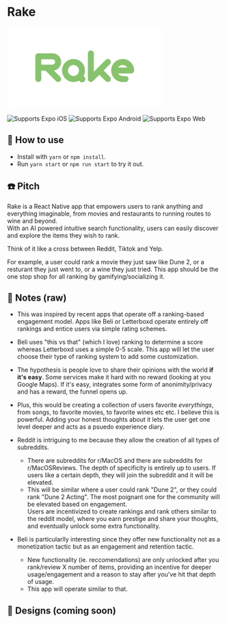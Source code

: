 # Rake
![Rake Logo](./assets/images/Rake-logo.png)  
<p>
  <!-- iOS -->
  <img alt="Supports Expo iOS" longdesc="Supports Expo iOS" src="https://img.shields.io/badge/iOS-4630EB.svg?style=flat-square&logo=APPLE&labelColor=999999&logoColor=fff" />
  <!-- Android -->
  <img alt="Supports Expo Android" longdesc="Supports Expo Android" src="https://img.shields.io/badge/Android-4630EB.svg?style=flat-square&logo=ANDROID&labelColor=A4C639&logoColor=fff" />
  <!-- Web -->
  <img alt="Supports Expo Web" longdesc="Supports Expo Web" src="https://img.shields.io/badge/web-4630EB.svg?style=flat-square&logo=GOOGLE-CHROME&labelColor=4285F4&logoColor=fff" />
</p>

## 🚀 How to use

- Install with `yarn` or `npm install`.
- Run `yarn start` or `npm run start` to try it out.

## ☎️ Pitch
Rake is a React Native app that empowers users to rank anything and everything imaginable, from movies and restaurants to running routes to wine and beyond.  
With an AI powered intuitive search functionality, users can easily discover and explore the items they wish to rank.

Think of it like a cross between Reddit, Tiktok and Yelp.  

For example, a user could rank a movie they just saw like Dune 2, or a resturant they just went to, or a wine they just tried. This app should be the one stop shop for all ranking by gamifying/socializing it.

## 📝 Notes (raw)
- This was inspired by recent apps that operate off a ranking-based engagement model. Apps like Beli or Letterboxd operate entirely off rankings and entice users via simple rating schemes.  
- Beli uses "this vs that" (which I love) ranking to determine a score whereas Letterboxd uses a simple 0-5 scale. This app will let the user choose their type of ranking system to add some customization.  

- The hypothesis is people love to share their opinions with the world **if it's easy**. Some services make it hard with no reward (looking at you Google Maps). If it's easy, integrates some form of anonimity/privacy and has a reward, the funnel opens up.  
- Plus, this would be creating a collection of users favorite *everythings*, from songs, to favorite movies, to favorite wines etc etc. I believe this is powerful. Adding your honest thoughts about it lets the user get one level deeper and acts as a psuedo experience diary.

- Reddit is intriguing to me because they allow the creation of all types of subreddits. 
  - There are subreddits for r/MacOS and there are subreddits for r/MacOSReviews. The depth of specificity is entirely up to users. If users like a certain depth, they will join the subreddit and it will be elevated.  
  - This will be similar where a user could rank "Dune 2", or they could rank "Dune 2 Acting". The most poignant one for the community will be elevated based on engagement.  
Users are incentivized to create rankings and rank others similar to the reddit model, where you earn prestige and share your thoughts, and eventually unlock some extra functionality.  

- Beli is particularlly interesting since they offer new functionality not as a monetization tactic but as an engagement and retention tactic. 
  - New functionality (ie. reccomendations) are only unlocked after you rank/review X number of items, providing an incentive for deeper usage/engagement and a reason to stay after you've hit that depth of usage.  
  - This app will operate similar to that.

## 🎨 Designs (coming soon)